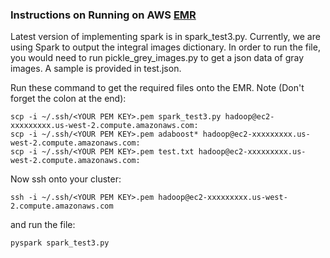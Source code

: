 ### Instructions on Running on AWS [EMR](https://us-west-2.console.aws.amazon.com/elasticmapreduce)

Latest version of implementing spark is in spark_test3.py. Currently, we are using Spark to output the integral images dictionary. 
In order to run the file, you would need to run pickle_grey_images.py to get a json data of gray images. A sample is provided in test.json.

Run these command to get the required files onto the EMR. Note (Don't forget the colon at the end):

    scp -i ~/.ssh/<YOUR PEM KEY>.pem spark_test3.py hadoop@ec2-xxxxxxxxx.us-west-2.compute.amazonaws.com: 
    scp -i ~/.ssh/<YOUR PEM KEY>.pem adaboost* hadoop@ec2-xxxxxxxxx.us-west-2.compute.amazonaws.com: 
    scp -i ~/.ssh/<YOUR PEM KEY>.pem test.txt hadoop@ec2-xxxxxxxxx.us-west-2.compute.amazonaws.com: 

Now ssh onto your cluster: 

    ssh -i ~/.ssh/<YOUR PEM KEY>.pem hadoop@ec2-xxxxxxxxx.us-west-2.compute.amazonaws.com

and run the file:

    pyspark spark_test3.py

